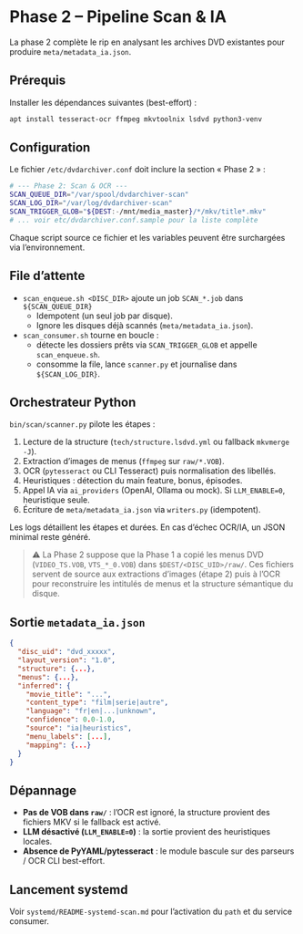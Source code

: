 # Phase 2 – Pipeline Scan & IA

La phase 2 complète le rip en analysant les archives DVD existantes pour produire `meta/metadata_ia.json`.

## Prérequis

Installer les dépendances suivantes (best-effort) :

```bash
apt install tesseract-ocr ffmpeg mkvtoolnix lsdvd python3-venv
```

## Configuration

Le fichier `/etc/dvdarchiver.conf` doit inclure la section « Phase 2 » :

```bash
# --- Phase 2: Scan & OCR ---
SCAN_QUEUE_DIR="/var/spool/dvdarchiver-scan"
SCAN_LOG_DIR="/var/log/dvdarchiver-scan"
SCAN_TRIGGER_GLOB="${DEST:-/mnt/media_master}/*/mkv/title*.mkv"
# ... voir etc/dvdarchiver.conf.sample pour la liste complète
```

Chaque script source ce fichier et les variables peuvent être surchargées via l’environnement.

## File d’attente

* `scan_enqueue.sh <DISC_DIR>` ajoute un job `SCAN_*.job` dans `${SCAN_QUEUE_DIR}`
  * Idempotent (un seul job par disque).
  * Ignore les disques déjà scannés (`meta/metadata_ia.json`).
* `scan_consumer.sh` tourne en boucle :
  * détecte les dossiers prêts via `SCAN_TRIGGER_GLOB` et appelle `scan_enqueue.sh`.
  * consomme la file, lance `scanner.py` et journalise dans `${SCAN_LOG_DIR}`.

## Orchestrateur Python

`bin/scan/scanner.py` pilote les étapes :

1. Lecture de la structure (`tech/structure.lsdvd.yml` ou fallback `mkvmerge -J`).
2. Extraction d’images de menus (`ffmpeg` sur `raw/*.VOB`).
3. OCR (`pytesseract` ou CLI Tesseract) puis normalisation des libellés.
4. Heuristiques : détection du main feature, bonus, épisodes.
5. Appel IA via `ai_providers` (OpenAI, Ollama ou mock). Si `LLM_ENABLE=0`, heuristique seule.
6. Écriture de `meta/metadata_ia.json` via `writers.py` (idempotent).

Les logs détaillent les étapes et durées. En cas d’échec OCR/IA, un JSON minimal reste généré.

> ⚠️ La Phase 2 suppose que la Phase 1 a copié les menus DVD (`VIDEO_TS.VOB`, `VTS_*_0.VOB`) dans
> `$DEST/<DISC_UID>/raw/`. Ces fichiers servent de source aux extractions d’images (étape 2) puis à
> l’OCR pour reconstruire les intitulés de menus et la structure sémantique du disque.

## Sortie `metadata_ia.json`

```json
{
  "disc_uid": "dvd_xxxxx",
  "layout_version": "1.0",
  "structure": {...},
  "menus": {...},
  "inferred": {
    "movie_title": "...",
    "content_type": "film|serie|autre",
    "language": "fr|en|...|unknown",
    "confidence": 0.0-1.0,
    "source": "ia|heuristics",
    "menu_labels": [...],
    "mapping": {...}
  }
}
```

## Dépannage

* **Pas de VOB dans `raw/`** : l’OCR est ignoré, la structure provient des fichiers MKV si le fallback est activé.
* **LLM désactivé (`LLM_ENABLE=0`)** : la sortie provient des heuristiques locales.
* **Absence de PyYAML/pytesseract** : le module bascule sur des parseurs / OCR CLI best-effort.

## Lancement systemd

Voir `systemd/README-systemd-scan.md` pour l’activation du `path` et du service consumer.
